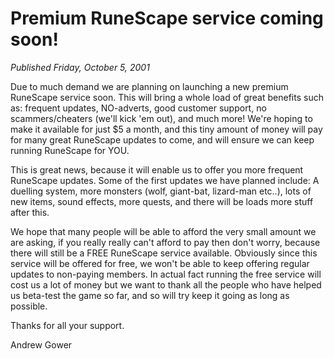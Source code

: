 # Premium RuneScape service coming soon!
*Published Friday, October 5, 2001*

Due to much demand we are planning on launching a new premium RuneScape service soon. This will bring a whole load of great benefits such as: frequent updates, NO-adverts, good customer support, no scammers/cheaters (we'll kick 'em out), and much more! We're hoping to make it available for just $5 a month, and this tiny amount of money will pay for many great RuneScape updates to come, and will ensure we can keep running RuneScape for YOU.

This is great news, because it will enable us to offer you more frequent RuneScape updates. Some of the first updates we have planned include: A duelling system, more monsters (wolf, giant-bat, lizard-man etc..), lots of new items, sound effects, more quests, and there will be loads more stuff after this.

We hope that many people will be able to afford the very small amount we are asking, if you really really can't afford to pay then don't worry, because there will still be a FREE RuneScape service available. Obviously since this service will be offered for free, we won't be able to keep offering regular updates to non-paying members. In actual fact running the free service will cost us a lot of money but we want to thank all the people who have helped us beta-test the game so far, and so will try keep it going as long as possible.

Thanks for all your support.

Andrew Gower
